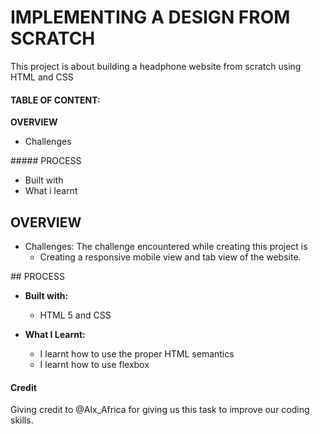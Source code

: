 # IMPLEMENTING A DESIGN FROM SCRATCH

This project is about building a headphone website from scratch using HTML and CSS

#### TABLE OF CONTENT:

**OVERVIEW**

- Challenges

##### PROCESS

- Built with
- What i learnt

## OVERVIEW

- Challenges: The challenge encountered while creating this project is
  - Creating a responsive mobile view and tab view of the website.

## PROCESS

- **Built with:**

  - HTML 5 and CSS

- **What I Learnt:**
  - I learnt how to use the proper HTML semantics
  - I learnt how to use flexbox

#### **Credit**

Giving credit to @Alx_Africa for giving us this task to improve our coding skills.
